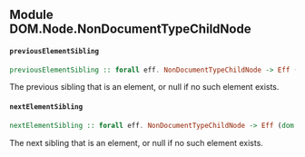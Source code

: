 ## Module DOM.Node.NonDocumentTypeChildNode

#### `previousElementSibling`

``` purescript
previousElementSibling :: forall eff. NonDocumentTypeChildNode -> Eff (dom :: DOM | eff) (Nullable Element)
```

The previous sibling that is an element, or null if no such element exists.

#### `nextElementSibling`

``` purescript
nextElementSibling :: forall eff. NonDocumentTypeChildNode -> Eff (dom :: DOM | eff) (Nullable Element)
```

The next sibling that is an element, or null if no such element exists.



